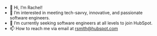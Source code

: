 - 👋  Hi, I’m Rachel!
- 👀  I’m interested in meeting tech-savvy, innovative, and passionate software engineers.
- 🌱  I’m currently seeking software engineers at all levels to join HubSpot.
- 📫  How to reach me via email at rsmith@hubspot.com

<!---
rsmith059/rsmith059 is a ✨ special ✨ repository because its `README.md` (this file) appears on your GitHub profile.
You can click the Preview link to take a look at your changes.
--->
